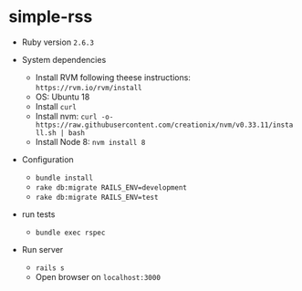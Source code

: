 # simple-rss

* Ruby version `2.6.3`

* System dependencies 
  * Install RVM following theese instructions: `https://rvm.io/rvm/install`
  * OS: Ubuntu 18
  * Install `curl`
  * Install nvm: `curl -o- https://raw.githubusercontent.com/creationix/nvm/v0.33.11/install.sh | bash`
  * Install Node 8: `nvm install 8`  
* Configuration
  * `bundle install`
  * `rake db:migrate RAILS_ENV=development`
  * `rake db:migrate RAILS_ENV=test` 

* run tests
  * `bundle exec rspec`
* Run server
  * `rails s`
  * Open browser on  `localhost:3000`
 